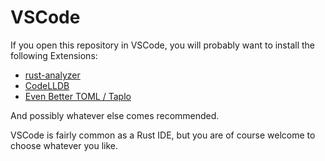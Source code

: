 # VSCode

If you open this repository in VSCode, you will probably want to install the following Extensions:

- [rust-analyzer](https://github.com/rust-lang/rust-analyzer)
- [CodeLLDB](https://github.com/vadimcn/codelldb)
- [Even Better TOML / Taplo](https://github.com/tamasfe/taplo)

And possibly whatever else comes recommended.

VSCode is fairly common as a Rust IDE, but you are of course welcome to choose whatever you like.
